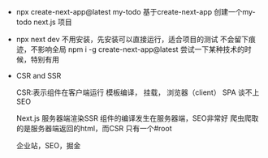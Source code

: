 - npx create-next-app@latest my-todo
    基于create-next-app 创建一个my-todo next.js 项目
- npx next dev
    不用安装，先安装可以直接运行，适合项目的测试
    不会留下痕迹，不影响全局
    npm i -g create-next-app@latest
    尝试一下某种技术的时候，特别有用

- CSR and SSR

    CSR:表示组件在客户端运行  模板编译， 挂载， 浏览器（client）  SPA  谈不上SEO

    Next.js  服务器端渲染SSR  组件的编译发生在服务器端，SEO非常好
    爬虫爬取的是服务器端返回的html，而CSR 只有一个#root

    企业站，SEO，掘金